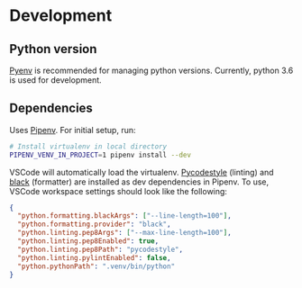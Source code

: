 # Development

## Python version

[Pyenv](https://github.com/pyenv/pyenv) is recommended for managing python versions. Currently, python 3.6 is used for development.

## Dependencies

Uses [Pipenv](https://docs.pipenv.org). For initial setup, run:

```sh
# Install virtualenv in local directory
PIPENV_VENV_IN_PROJECT=1 pipenv install --dev
```

VSCode will automatically load the virtualenv. [Pycodestyle](http://pycodestyle.pycqa.org/en/latest/) (linting) and [black](https://github.com/ambv/black) (formatter) are installed as dev dependencies in Pipenv. To use, VSCode workspace settings should look like the following:

```json
{
  "python.formatting.blackArgs": ["--line-length=100"],
  "python.formatting.provider": "black",
  "python.linting.pep8Args": ["--max-line-length=100"],
  "python.linting.pep8Enabled": true,
  "python.linting.pep8Path": "pycodestyle",
  "python.linting.pylintEnabled": false,
  "python.pythonPath": ".venv/bin/python"
}
```
